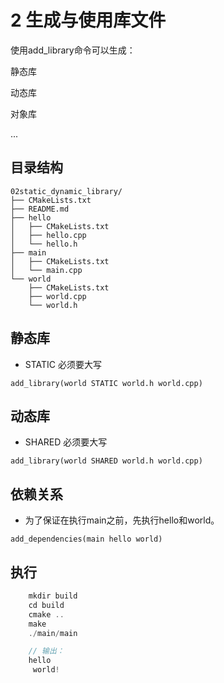 # 2 生成与使用库文件

使用add_library命令可以生成：

静态库

动态库

对象库

...

## 目录结构

```
02static_dynamic_library/
├── CMakeLists.txt
├── README.md
├── hello
│   ├── CMakeLists.txt
│   ├── hello.cpp
│   └── hello.h
├── main
│   ├── CMakeLists.txt
│   └── main.cpp
└── world
    ├── CMakeLists.txt
    ├── world.cpp
    └── world.h
```

## 静态库

* STATIC 必须要大写

```add_library(world STATIC world.h world.cpp)```

## 动态库

* SHARED 必须要大写

```add_library(world SHARED world.h world.cpp)```

## 依赖关系

* 为了保证在执行main之前，先执行hello和world。

```add_dependencies(main hello world)```

## 执行
```cpp
    mkdir build
    cd build
    cmake ..
    make
    ./main/main

    // 输出：
    hello
     world!
```

